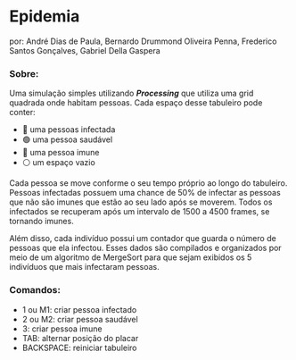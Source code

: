 # Epidemia
por: André Dias de Paula, Bernardo Drummond Oliveira Penna, Frederico Santos Gonçalves, Gabriel Della Gaspera

### Sobre:
Uma simulação simples utilizando ***Processing*** que utiliza uma grid quadrada onde habitam pessoas. Cada espaço desse tabuleiro pode conter:
- 🔴 uma pessoas infectada
- 🟢 uma pessoa saudável
- 🔵 uma pessoa imune
- ⚪ um espaço vazio

Cada pessoa se move conforme o seu tempo próprio ao longo do tabuleiro. Pessoas infectadas possuem uma chance de 50% de infectar as pessoas que não são imunes que estão ao seu lado após se moverem. Todos os infectados se recuperam após um intervalo de 1500 a 4500 frames, se tornando imunes.

Além disso, cada indivíduo possui um contador que guarda o número de pessoas que ela infectou. Esses dados são compilados e organizados por meio de um algoritmo de MergeSort para que sejam exibidos os 5 indivíduos que mais infectaram pessoas.

### Comandos:
- 1 ou M1: criar pessoa infectado
- 2 ou M2: criar pessoa saudável
- 3: criar pessoa imune
- TAB: alternar posição do placar
- BACKSPACE: reiniciar tabuleiro
